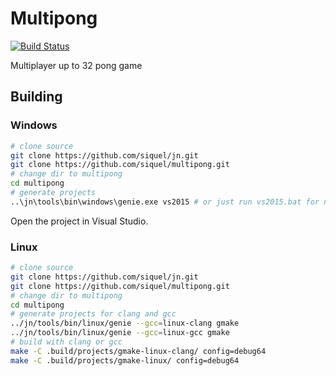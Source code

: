 # Multipong
[![Build Status](https://travis-ci.org/siquel/multipong.svg?branch=master)](https://travis-ci.org/siquel/multipong)

Multiplayer up to 32 pong game 

## Building 

### Windows
```bash
# clone source
git clone https://github.com/siquel/jn.git
git clone https://github.com/siquel/multipong.git
# change dir to multipong
cd multipong
# generate projects
..\jn\tools\bin\windows\genie.exe vs2015 # or just run vs2015.bat for now
```
Open the project in Visual Studio. 

### Linux 
```bash
# clone source
git clone https://github.com/siquel/jn.git
git clone https://github.com/siquel/multipong.git
# change dir to multipong
cd multipong
# generate projects for clang and gcc
../jn/tools/bin/linux/genie --gcc=linux-clang gmake
../jn/tools/bin/linux/genie --gcc=linux-gcc gmake
# build with clang or gcc
make -C .build/projects/gmake-linux-clang/ config=debug64
make -C .build/projects/gmake-linux/ config=debug64
```

